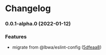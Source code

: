 # Changelog
### 0.0.1-alpha.0 (2022-01-12)


### Features

* migrate from @lbwa/eslint-config ([5dfeaa8](https://github.com/lbwa/eslint-plugin/commit/5dfeaa8d0e3b05afd46dbeaa669e6adcfade2281))

